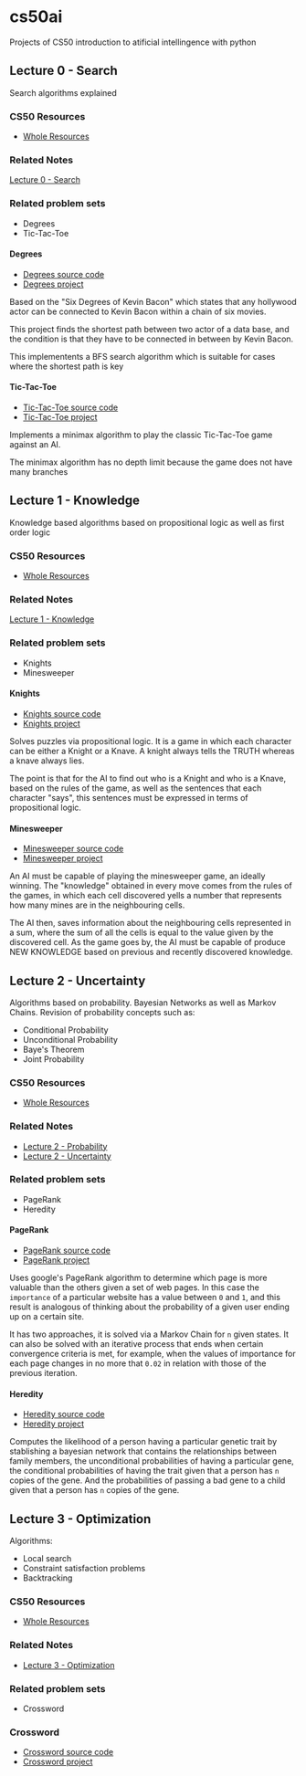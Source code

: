 # cs50ai
Projects of CS50 introduction to atificial intellingence with python

## Lecture 0 - Search
Search algorithms explained

### CS50 Resources
- [Whole Resources](https://cs50.harvard.edu/ai/2020/weeks/0/)

### Related Notes
[Lecture 0 - Search](./lectures/lecture_0_search.md)

### Related problem sets
- Degrees
- Tic-Tac-Toe

#### Degrees
- [Degrees source code](./degrees)
- [Degrees project](https://cs50.harvard.edu/ai/2020/projects/0/degrees/)


Based on the "Six Degrees of Kevin Bacon" which states that any hollywood actor
can be connected to Kevin Bacon within a chain of six movies.

This project finds the shortest path between two actor of a data base, and the
condition is that they have to be connected in between by Kevin Bacon.

This implementents a BFS search algorithm which is suitable for cases where the
shortest path is key

#### Tic-Tac-Toe
- [Tic-Tac-Toe source code](./tictactoe)
- [Tic-Tac-Toe project](https://cs50.harvard.edu/ai/2020/projects/0/tictactoe/)


Implements a minimax algorithm to play the classic
Tic-Tac-Toe game against an AI.

The minimax algorithm has no depth limit because the game does not have many
branches


## Lecture 1 - Knowledge
Knowledge based algorithms based on propositional logic as well as first
order logic

### CS50 Resources
- [Whole Resources](https://cs50.harvard.edu/ai/2020/weeks/1/)

### Related Notes
[Lecture 1 - Knowledge](./lectures/lecture_1_knowledge.md)

### Related problem sets
- Knights
- Minesweeper

#### Knights
- [Knights source code](./knights)
- [Knights project](https://cs50.harvard.edu/ai/2020/projects/1/knights/)

Solves puzzles via propositional logic. It is a game in which each character
can be either a Knight or a Knave. A knight always tells the TRUTH whereas a
knave always lies.

The point is that for the AI to find out who is a Knight and who is a Knave,
based on the rules of the game, as well as the sentences that each character
"says", this sentences must be expressed in terms of propositional logic.

#### Minesweeper
- [Minesweeper source code](./minsweeper)
- [Minesweeper project](https://cs50.harvard.edu/ai/2020/projects/1/minesweeper/)

An AI must be capable of playing the minesweeper game, an ideally winning.
The "knowledge" obtained in every move comes from the rules of the games, in
which each cell discovered yells a number that represents how many mines are in
the neighbouring cells.

The AI then, saves information about the neighbouring cells represented in a
sum, where the sum of all the cells is equal to the value given by the
discovered cell. As the game goes by, the AI must be capable of produce NEW
KNOWLEDGE based on previous and recently discovered knowledge.


## Lecture 2 - Uncertainty
Algorithms based on probability. Bayesian Networks as well as Markov Chains.
Revision of probability concepts such as:
- Conditional Probability
- Unconditional Probability
- Baye's Theorem
- Joint Probability

### CS50 Resources
- [Whole Resources](https://cs50.harvard.edu/ai/2020/weeks/2/)

### Related Notes
- [Lecture 2 - Probability](./lectures/lecture_1_probability.md)
- [Lecture 2 - Uncertainty](./lectures/lecture_1_uncertainty.md)

### Related problem sets
- PageRank
- Heredity

#### PageRank
- [PageRank source code](./pagerank)
- [PageRank project](https://cs50.harvard.edu/ai/2020/projects/2/pagerank/)

Uses google's PageRank algorithm to determine which page is more valuable than
the others given a set of web pages. In this case the `importance` of a
particular website has a value between `0` and `1`, and this result is analogous of
thinking about the probability of a given user ending up on a certain site.

It has two approaches, it is solved via a Markov Chain for `n` given states. It
can also be solved with an iterative process that ends when certain convergence
criteria is met, for example, when the values of importance for each page
changes in no more that `0.02` in relation with those of the previous
iteration.

#### Heredity
- [Heredity source code](./heredity)
- [Heredity project](https://cs50.harvard.edu/ai/2020/projects/2/heredity/)

Computes the likelihood of a person having a particular genetic trait by
stablishing a bayesian network that contains the relationships between family
members, the unconditional probabilities of having a particular gene, the
conditional probabilities of having the trait given that a person has `n`
copies of the gene. And the probabilities of passing a bad gene to a child
given that a person has `n` copies of the gene.

## Lecture 3 - Optimization
Algorithms:
- Local search
- Constraint satisfaction problems
- Backtracking

### CS50 Resources
- [Whole Resources](https://cs50.harvard.edu/ai/2020/weeks/3/)


### Related Notes
- [Lecture 3 - Optimization](./lectures/lecture_3_optimization.md)

### Related problem sets
- Crossword

### Crossword
- [Crossword source code](./crossword)
- [Crossword project](https://cs50.harvard.edu/ai/2020/projects/3/crossword/)
